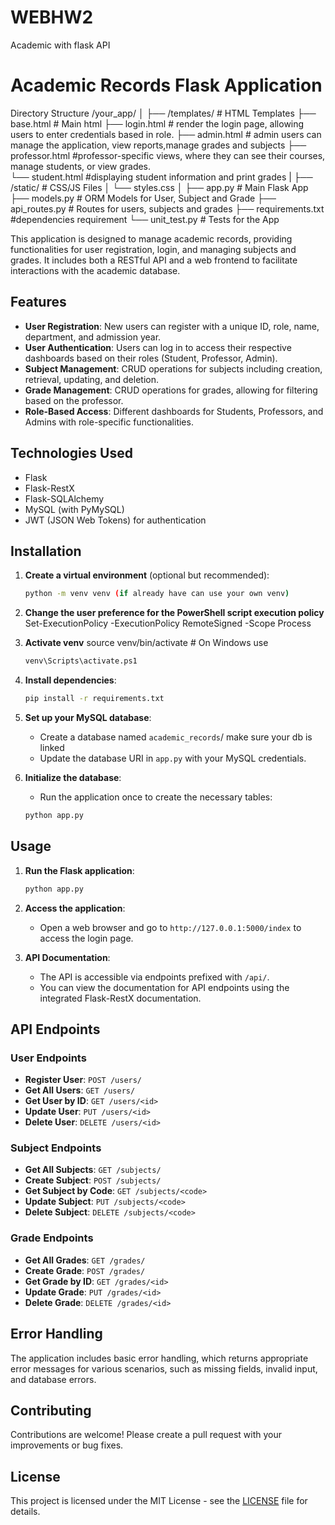 # WEBHW2
Academic with flask API
# Academic Records Flask Application

Directory Structure
/your_app/
│
├── /templates/                # HTML Templates
     ├── base.html             # Main html
        ├── login.html             # render the login page, allowing users            				to enter credentials based in role.
        ├── admin.html            # admin users can manage the application, 				view reports,manage grades and subjects
        ├── professor.html        #professor-specific views, where they can 				see their courses, manage students, or view grades.      
     └── student.html          #displaying student information and print grades
|
├── /static/                   # CSS/JS Files
│   └── styles.css
│
├── app.py                     # Main Flask App
├── models.py                  # ORM Models for User, Subject and Grade
├── api_routes.py              # Routes for users, subjects and grades
├── requirements.txt           #dependencies requirement
└── unit_test.py                # Tests for the App


This application is designed to manage academic records, providing functionalities for user registration, login, and managing subjects and grades.
 It includes both a RESTful API and a web frontend to facilitate interactions with the academic database.

## Features

- **User Registration**: New users can register with a unique ID, role, name, department, and admission year.
- **User Authentication**: Users can log in to access their respective dashboards based on their roles (Student, Professor, Admin).
- **Subject Management**: CRUD operations for subjects including creation, retrieval, updating, and deletion.
- **Grade Management**: CRUD operations for grades, allowing for filtering based on the professor.
- **Role-Based Access**: Different dashboards for Students, Professors, and Admins with role-specific functionalities.

## Technologies Used

- Flask
- Flask-RestX
- Flask-SQLAlchemy
- MySQL (with PyMySQL)
- JWT (JSON Web Tokens) for authentication

## Installation
1. **Create a virtual environment** (optional but recommended):
    ```bash
    python -m venv venv (if already have can use your own venv)

2. **Change the user preference for the PowerShell script execution policy**
    Set-ExecutionPolicy -ExecutionPolicy RemoteSigned -Scope Process 
   
3. **Activate venv**
    source venv/bin/activate  # On Windows use
   ```bash
   venv\Scripts\activate.ps1
    ```

5. **Install dependencies**:
    ```bash
    pip install -r requirements.txt
    ```

6. **Set up your MySQL database**:
    - Create a database named `academic_records`/ make sure your db is linked
    - Update the database URI in `app.py` with your MySQL credentials.

7. **Initialize the database**:
    - Run the application once to create the necessary tables:
    ```bash
    python app.py
    ```

## Usage

1. **Run the Flask application**:
    ```bash
    python app.py
    ```

2. **Access the application**:
    - Open a web browser and go to `http://127.0.0.1:5000/index` to access the login page.

3. **API Documentation**:
    - The API is accessible via endpoints prefixed with `/api/`.
    - You can view the documentation for API endpoints using the integrated Flask-RestX documentation.

## API Endpoints

### User Endpoints

- **Register User**: `POST /users/`
- **Get All Users**: `GET /users/`
- **Get User by ID**: `GET /users/<id>`
- **Update User**: `PUT /users/<id>`
- **Delete User**: `DELETE /users/<id>`

### Subject Endpoints

- **Get All Subjects**: `GET /subjects/`
- **Create Subject**: `POST /subjects/`
- **Get Subject by Code**: `GET /subjects/<code>`
- **Update Subject**: `PUT /subjects/<code>`
- **Delete Subject**: `DELETE /subjects/<code>`

### Grade Endpoints

- **Get All Grades**: `GET /grades/`
- **Create Grade**: `POST /grades/`
- **Get Grade by ID**: `GET /grades/<id>`
- **Update Grade**: `PUT /grades/<id>`
- **Delete Grade**: `DELETE /grades/<id>`

## Error Handling

The application includes basic error handling, which returns appropriate error messages for various scenarios, such as missing fields, invalid input, and database errors.

## Contributing

Contributions are welcome! Please create a pull request with your improvements or bug fixes.

## License

This project is licensed under the MIT License - see the [LICENSE](LICENSE) file for details.


